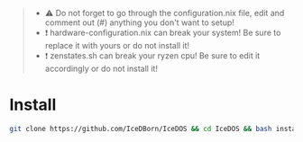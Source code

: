 >- ⚠️ Do not forget to go through the configuration.nix file, edit and comment out (#) anything you don't want to setup!
>- ❗ hardware-configuration.nix can break your system! Be sure to replace it with yours or do not install it!
>- ❗ zenstates.sh can break your ryzen cpu! Be sure to edit it accordingly or do not install it!

# Install

```bash 
git clone https://github.com/IceDBorn/IceDOS && cd IceDOS && bash install.sh
```

